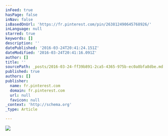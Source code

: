 ```yaml
---
inFeed: true
hasPage: false
inNav: false
isBasedOnUrl: 'https://fr.pinterest.com/pin/263812490645768926/'
inLanguage: null
starred: true
keywords: []
description: ''
datePublished: '2016-03-24T20:41:24.151Z'
dateModified: '2016-03-24T20:41:16.091Z'
author: []
title: ''
sourcePath: _posts/2016-03-24-ff39b891-2ca5-4365-975b-ec0a8bfa8dbe.md
published: true
authors: []
publisher:
  name: fr.pinterest.com
  domain: fr.pinterest.com
  url: null
  favicon: null
_context: 'http://schema.org'
_type: Article

---
```

![](https://s3-us-west-2.amazonaws.com/the-grid-img/p/39bbf16b3510c8310cc30d305880c5ad22fdf71d.jpg)